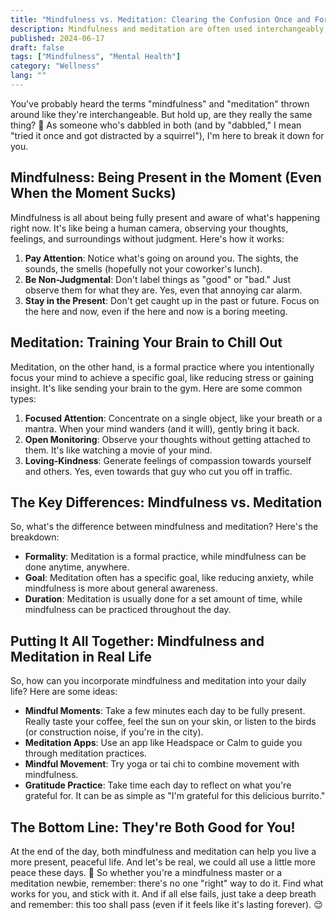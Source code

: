 ```yaml
---
title: "Mindfulness vs. Meditation: Clearing the Confusion Once and For All"
description: Mindfulness and meditation are often used interchangeably, but they're not quite the same. Discover the key differences and how to practice both. 🧘♀️
published: 2024-06-17
draft: false
tags: ["Mindfulness", "Mental Health"]
category: "Wellness"
lang: ""
---
```



You've probably heard the terms "mindfulness" and "meditation" thrown around like they're interchangeable. But hold up, are they really the same thing? 🤔 As someone who's dabbled in both (and by "dabbled," I mean "tried it once and got distracted by a squirrel"), I'm here to break it down for you.


## Mindfulness: Being Present in the Moment (Even When the Moment Sucks)

Mindfulness is all about being fully present and aware of what's happening right now. It's like being a human camera, observing your thoughts, feelings, and surroundings without judgment. Here's how it works:

1. **Pay Attention**: Notice what's going on around you. The sights, the sounds, the smells (hopefully not your coworker's lunch).
2. **Be Non-Judgmental**: Don't label things as "good" or "bad." Just observe them for what they are. Yes, even that annoying car alarm.
3. **Stay in the Present**: Don't get caught up in the past or future. Focus on the here and now, even if the here and now is a boring meeting.

## Meditation: Training Your Brain to Chill Out

Meditation, on the other hand, is a formal practice where you intentionally focus your mind to achieve a specific goal, like reducing stress or gaining insight. It's like sending your brain to the gym. Here are some common types:

1. **Focused Attention**: Concentrate on a single object, like your breath or a mantra. When your mind wanders (and it will), gently bring it back.
2. **Open Monitoring**: Observe your thoughts without getting attached to them. It's like watching a movie of your mind.
3. **Loving-Kindness**: Generate feelings of compassion towards yourself and others. Yes, even towards that guy who cut you off in traffic.

## The Key Differences: Mindfulness vs. Meditation

So, what's the difference between mindfulness and meditation? Here's the breakdown:

- **Formality**: Meditation is a formal practice, while mindfulness can be done anytime, anywhere.
- **Goal**: Meditation often has a specific goal, like reducing anxiety, while mindfulness is more about general awareness.
- **Duration**: Meditation is usually done for a set amount of time, while mindfulness can be practiced throughout the day.

## Putting It All Together: Mindfulness and Meditation in Real Life

So, how can you incorporate mindfulness and meditation into your daily life? Here are some ideas:

- **Mindful Moments**: Take a few minutes each day to be fully present. Really taste your coffee, feel the sun on your skin, or listen to the birds (or construction noise, if you're in the city).
- **Meditation Apps**: Use an app like Headspace or Calm to guide you through meditation practices.
- **Mindful Movement**: Try yoga or tai chi to combine movement with mindfulness.
- **Gratitude Practice**: Take time each day to reflect on what you're grateful for. It can be as simple as "I'm grateful for this delicious burrito."

## The Bottom Line: They're Both Good for You!

At the end of the day, both mindfulness and meditation can help you live a more present, peaceful life. And let's be real, we could all use a little more peace these days. 🌿 So whether you're a mindfulness master or a meditation newbie, remember: there's no one "right" way to do it. Find what works for you, and stick with it. And if all else fails, just take a deep breath and remember: this too shall pass (even if it feels like it's lasting forever). 😌
